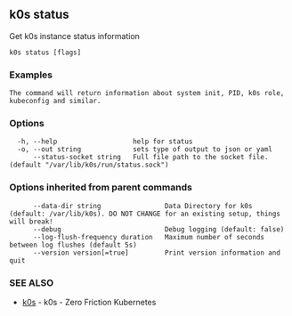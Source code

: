 ## k0s status

Get k0s instance status information

```shell
k0s status [flags]
```

### Examples

```shell
The command will return information about system init, PID, k0s role, kubeconfig and similar.
```

### Options

```shell
  -h, --help                   help for status
  -o, --out string             sets type of output to json or yaml
      --status-socket string   Full file path to the socket file. (default "/var/lib/k0s/run/status.sock")
```

### Options inherited from parent commands

```shell
      --data-dir string                Data Directory for k0s (default: /var/lib/k0s). DO NOT CHANGE for an existing setup, things will break!
      --debug                          Debug logging (default: false)
      --log-flush-frequency duration   Maximum number of seconds between log flushes (default 5s)
      --version version[=true]         Print version information and quit
```

### SEE ALSO

* [k0s](k0s.md) - k0s - Zero Friction Kubernetes

